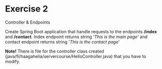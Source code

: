 # Exercise 2
Controller & Endpoints

Create Spring Boot application that handle requests to the endpoints **/index** and **/contact**. Index endpoint returns string *'This is the main page'* and contact endpoint returns string '*This is the contact page*'

**Note!** There is file for the controller class created (java/fi/haagahelia/servercourse/HelloController.java) that you have to modify.
